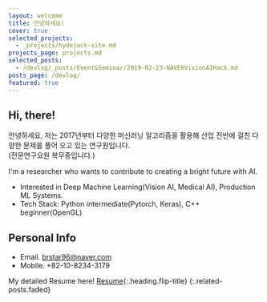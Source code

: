 ```yaml
---
layout: welcome
title: 안녕하세요!
cover: true
selected_projects:
  - _projects/hydejack-site.md
projects_page: projects.md
selected_posts:
  - /devlog/_posts/Event&Seminar/2019-02-23-NAVERVisionAIHack.md
posts_page: /devlog/
featured: true
---
```


## Hi, there!
안녕하세요, 저는 2017년부터 다양한 머신러닝 알고리즘을 활용해 산업 전반에 걸친 다양한 문제를 풀어 오고 있는 연구원입니다. <br> (전문연구요원 복무중입니다.)

I'm a researcher who wants to contribute to creating a bright future with AI.
- Interested in Deep Machine Learning(Vision AI, Medical AI), Production ML Systems. 
- Tech Stack: Python intermediate(Pytorch, Keras), C++ beginner(OpenGL)


## Personal Info
- Email. brstar96@naver.com
- Mobile. +82-10-8234-3179

My detailed Resume here! [Resume]{:.heading.flip-title}
{:.related-posts.faded}

[Resume]: ./resume.md